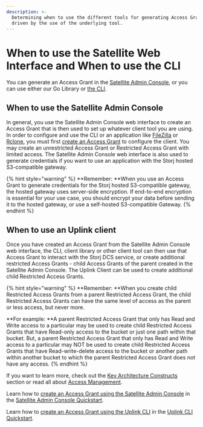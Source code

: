 ```yaml
---
description: >-
  Determining when to use the different tools for generating Access Grants is
  driven by the use of the underlying tool.
---
```


# When to use the Satellite Web Interface and When to use the CLI

You can generate an Access Grant in the [Satellite Admin Console](../../../getting-started/satellite-developer-account/), or you can use either our Go Library or [the CLI](../../../getting-started/quickstart-uplink-cli/generate-access-grants-and-tokens/generate-a-token.md).&#x20;

## When to use the Satellite Admin Console

In general, you use the Satellite Admin Console web interface to create an Access Grant that is then used to set up whatever client tool you are using.  In order to configure and use the CLI or an application like [FileZilla](../../../how-tos/set-up-filezilla-for-decentralized-file-transfer.md) or [Rclone](../../../how-tos/sync-files-with-rclone/), you must first [create an Access Grant](../../../getting-started/quickstart-uplink-cli/uploading-your-first-object/create-first-access-grant.md) to configure the client.  You may create an unrestricted Access Grant or Restricted Access Grant with limited access. The Satellite Admin Console web interface is also used to generate credentials if you want to use an application with the Storj hosted S3-compatible gateway.

{% hint style="warning" %}
**Remember: **When you use an Access Grant to generate credentials for the Storj hosted S3-compatible gateway, the hosted gateway uses server-side encryption. If end-to-end encryption is essential for your use case, you should encrypt your data before sending it to the hosted gateway, or use a self-hosted S3-compatible Gateway.
{% endhint %}

## When to use an Uplink client

Once you have created an Access Grant from the Satellite Admin Console web interface, the CLI, client library or other client tool can then use that Access Grant to interact with the Storj DCS service, or create additional restricted Access Grants - child Access Grants of the parent created in the Satellite Admin Console. The Uplink Client can be used to create additional child Restricted Access Grants.&#x20;

{% hint style="warning" %}
**Remember: **When you create child Restricted Access Grants from a parent Restricted Access Grant, the child Restricted Access Grants can have the same level of access as the parent or less access, but never more.&#x20;

**For example: **A parent Restricted Access Grant that only has Read and Write access to a particular may be used to create child Restricted Access Grants that have Read-only access to the bucket or just one path within that bucket. But, a parent Restricted Access Grant that only has Read and Write access to a particular may NOT be used to create child Restricted Access Grants that have Read-write-delete access to the bucket or another path within another bucket to which the parent  Restricted Access Grant does not have any access.
{% endhint %}

If you want to learn more, check out the [Key Architecture Constructs](../../key-architecture-constructs.md) section or read all about [Access Management](../).

Learn how to [create an Access Grant using the Satellite Admin Console](../../../getting-started/satellite-developer-account/access-grants.md) in the [Satellite Admin Console Quickstart](../../../getting-started/satellite-developer-account/).

Learn how to [create an Access Grant using the Uplink CLI](../../../getting-started/quickstart-uplink-cli/generate-access-grants-and-tokens/generate-a-token.md) in the [Uplink CLI Quickstart](../../../getting-started/quickstart-uplink-cli/).
